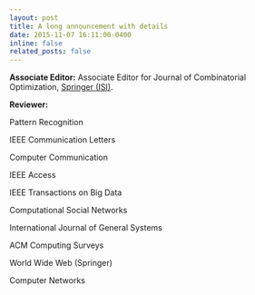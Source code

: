 ```yaml
---
layout: post
title: A long announcement with details
date: 2015-11-07 16:11:00-0400
inline: false
related_posts: false
---
```


**Associate Editor:**
Associate Editor for Journal of Combinatorial Optimization, [Springer (ISI)](https://link.springer.com/journal/10878).

**Reviewer:**  

Pattern Recognition

IEEE Communication Letters 

Computer Communication 

IEEE Access 

IEEE Transactions on Big Data 

Computational Social Networks  

International Journal of General Systems 

ACM Computing Surveys

World Wide Web (Springer)

Computer Networks
